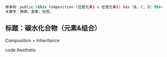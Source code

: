 ```java
继承树：public &this Composition [任意元素1 & 任意元素2] has [B, C, D] throw [父元素/子元素]
关键字：用典、意象、标签。
```

## 标题：碳水化合物（元素&组合）

Composition > Inheritance

code Aesthetic